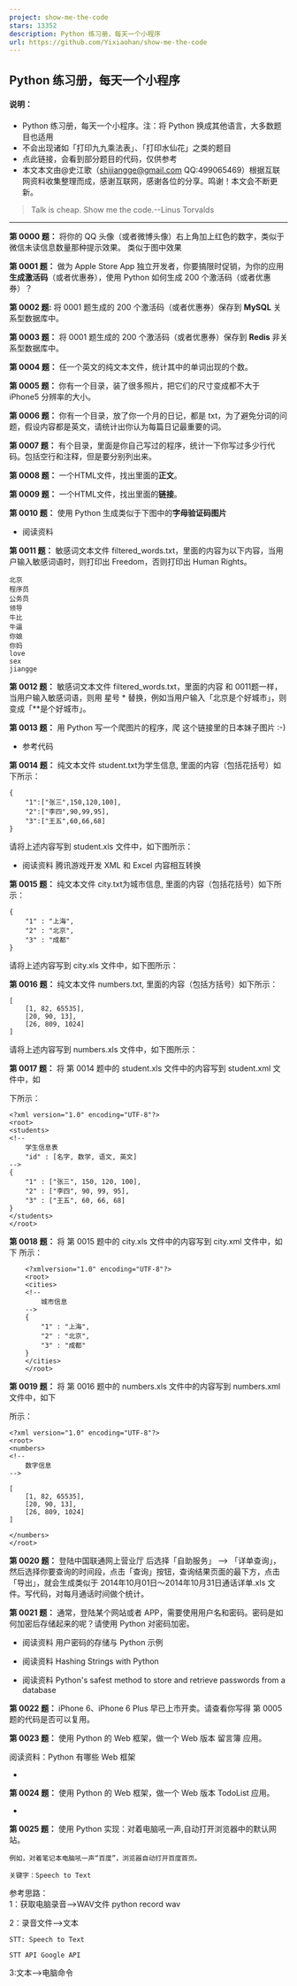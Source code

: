 ```yaml
---
project: show-me-the-code
stars: 13352
description: Python 练习册，每天一个小程序
url: https://github.com/Yixiaohan/show-me-the-code
---
```


Python 练习册，每天一个小程序
------------------

#### 说明：

-   Python 练习册，每天一个小程序。注：将 Python 换成其他语言，大多数题目也适用
-   不会出现诸如「打印九九乘法表」、「打印水仙花」之类的题目
-   点此链接，会看到部分题目的代码，仅供参考
-   本文本文由@史江歌（shijiangge@gmail.com QQ:499065469）根据互联网资料收集整理而成，感谢互联网，感谢各位的分享。鸣谢！本文会不断更新。

> Talk is cheap. Show me the code.--Linus Torvalds

* * *

**第 0000 题：** 将你的 QQ 头像（或者微博头像）右上角加上红色的数字，类似于微信未读信息数量那种提示效果。 类似于图中效果

**第 0001 题：** 做为 Apple Store App 独立开发者，你要搞限时促销，为你的应用**生成激活码**（或者优惠券），使用 Python 如何生成 200 个激活码（或者优惠券）？

**第 0002 题:** 将 0001 题生成的 200 个激活码（或者优惠券）保存到 **MySQL** 关系型数据库中。

**第 0003 题：** 将 0001 题生成的 200 个激活码（或者优惠券）保存到 **Redis** 非关系型数据库中。

**第 0004 题：** 任一个英文的纯文本文件，统计其中的单词出现的个数。

**第 0005 题：** 你有一个目录，装了很多照片，把它们的尺寸变成都不大于 iPhone5 分辨率的大小。

**第 0006 题：** 你有一个目录，放了你一个月的日记，都是 txt，为了避免分词的问题，假设内容都是英文，请统计出你认为每篇日记最重要的词。

**第 0007 题：** 有个目录，里面是你自己写过的程序，统计一下你写过多少行代码。包括空行和注释，但是要分别列出来。

**第 0008 题：** 一个HTML文件，找出里面的**正文**。

**第 0009 题：** 一个HTML文件，找出里面的**链接**。

**第 0010 题：** 使用 Python 生成类似于下图中的**字母验证码图片**

-   阅读资料

**第 0011 题：** 敏感词文本文件 filtered\_words.txt，里面的内容为以下内容，当用户输入敏感词语时，则打印出 Freedom，否则打印出 Human Rights。

```
北京
程序员
公务员
领导
牛比
牛逼
你娘
你妈
love
sex
jiangge
```

**第 0012 题：** 敏感词文本文件 filtered\_words.txt，里面的内容 和 0011题一样，当用户输入敏感词语，则用 星号 \* 替换，例如当用户输入「北京是个好城市」，则变成「\*\*是个好城市」。

**第 0013 题：** 用 Python 写一个爬图片的程序，爬 这个链接里的日本妹子图片 :-)

-   参考代码

**第 0014 题：** 纯文本文件 student.txt为学生信息, 里面的内容（包括花括号）如下所示：

```
{
	"1":["张三",150,120,100],
	"2":["李四",90,99,95],
	"3":["王五",60,66,68]
}
```

请将上述内容写到 student.xls 文件中，如下图所示：

-   阅读资料 腾讯游戏开发 XML 和 Excel 内容相互转换

**第 0015 题：** 纯文本文件 city.txt为城市信息, 里面的内容（包括花括号）如下所示：

```
{
    "1" : "上海",
    "2" : "北京",
    "3" : "成都"
}
```

请将上述内容写到 city.xls 文件中，如下图所示：

**第 0016 题：** 纯文本文件 numbers.txt, 里面的内容（包括方括号）如下所示：

```
[
	[1, 82, 65535], 
	[20, 90, 13],
	[26, 809, 1024]
]
```

请将上述内容写到 numbers.xls 文件中，如下图所示：

**第 0017 题：** 将 第 0014 题中的 student.xls 文件中的内容写到 student.xml 文件中，如

下所示：

```
<?xml version="1.0" encoding="UTF-8"?>
<root>
<students>
<!-- 
	学生信息表
	"id" : [名字, 数学, 语文, 英文]
-->
{
	"1" : ["张三", 150, 120, 100],
	"2" : ["李四", 90, 99, 95],
	"3" : ["王五", 60, 66, 68]
}
</students>
</root>
```

**第 0018 题：** 将 第 0015 题中的 city.xls 文件中的内容写到 city.xml 文件中，如下 所示：

```
    <?xmlversion="1.0" encoding="UTF-8"?>
    <root>
    <cities>
    <!-- 
    	城市信息
    -->
    {
    	"1" : "上海",
    	"2" : "北京",
    	"3" : "成都"
    }
    </cities>
    </root>
```

**第 0019 题：** 将 第 0016 题中的 numbers.xls 文件中的内容写到 numbers.xml 文件中，如下

所示：

```
<?xml version="1.0" encoding="UTF-8"?>
<root>
<numbers>
<!-- 
	数字信息
-->

[
	[1, 82, 65535],
	[20, 90, 13],
	[26, 809, 1024]
]

</numbers>
</root>
```

**第 0020 题：** 登陆中国联通网上营业厅 后选择「自助服务」 --> 「详单查询」，然后选择你要查询的时间段，点击「查询」按钮，查询结果页面的最下方，点击「导出」，就会生成类似于 2014年10月01日～2014年10月31日通话详单.xls 文件。写代码，对每月通话时间做个统计。

**第 0021 题：** 通常，登陆某个网站或者 APP，需要使用用户名和密码。密码是如何加密后存储起来的呢？请使用 Python 对密码加密。

-   阅读资料 用户密码的存储与 Python 示例
    
-   阅读资料 Hashing Strings with Python
    
-   阅读资料 Python's safest method to store and retrieve passwords from a database
    

**第 0022 题：** iPhone 6、iPhone 6 Plus 早已上市开卖。请查看你写得 第 0005 题的代码是否可以复用。

**第 0023 题：** 使用 Python 的 Web 框架，做一个 Web 版本 留言簿 应用。

阅读资料：Python 有哪些 Web 框架

-   

**第 0024 题：** 使用 Python 的 Web 框架，做一个 Web 版本 TodoList 应用。

-   

**第 0025 题：** 使用 Python 实现：对着电脑吼一声,自动打开浏览器中的默认网站。

```
例如，对着笔记本电脑吼一声“百度”，浏览器自动打开百度首页。

关键字：Speech to Text
```

参考思路：  
1：获取电脑录音-->WAV文件 python record wav

2：录音文件-->文本

```
STT: Speech to Text

STT API Google API
```

3:文本-->电脑命令
